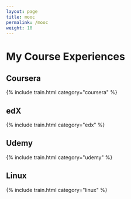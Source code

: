 ```yaml
---
layout: page
title: mooc
permalink: /mooc
weight: 10
---
```


# My Course Experiences

## Coursera

{% include train.html category="coursera" %}

## edX

{% include train.html category="edx" %}

## Udemy

{% include train.html category="udemy" %}

## Linux

{% include train.html category="linux" %}


